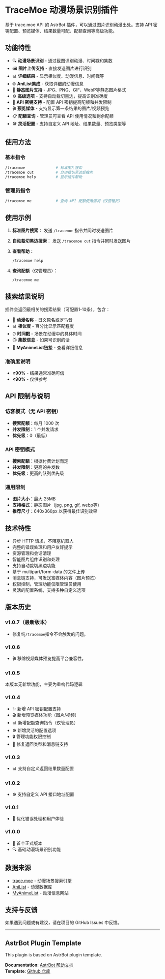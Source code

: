 # TraceMoe 动漫场景识别插件

基于 trace.moe API 的 AstrBot 插件，可以通过图片识别动漫出处。支持 API 密钥配置、预览媒体、结果数量可配、配额查询等高级功能。

## 功能特性

- 🔍 **动漫场景识别** - 通过截图识别动漫、时间戳和集数
- 🖼️ **图片上传支持** - 直接发送图片进行识别  
- 📊 **详细结果** - 显示相似度、动漫信息、时间戳等
- 🌐 **AniList集成** - 获取详细的动漫信息
- 📱 **静态图片支持** - JPG、PNG、GIF、WebP等静态图片格式
- ⚙️ **高级选项** - 支持自动裁切黑边，提高识别准确度
- 🔑 **API 密钥支持** - 配置 API 密钥提高配额和并发限制
- 🎬 **预览媒体** - 支持显示第一条结果的图片/视频预览
- 📋 **配额查询** - 管理员可查看 API 使用情况和剩余配额
- 🛠️ **灵活配置** - 支持自定义 API 地址、结果数量、预览类型等

## 使用方法

### 基本指令

```bash
/tracemoe              # 标准图片搜索
/tracemoe cut          # 自动裁切黑边后搜索
/tracemoe help         # 显示插件帮助
```

### 管理员指令

```bash
/tracemoe me           # 查询 API 配额使用情况（仅管理员）
```

## 使用示例

1. **标准图片搜索**：
   发送 `/tracemoe` 指令并同时发送图片

2. **自动裁切黑边搜索**：
   发送 `/tracemoe cut` 指令并同时发送图片

3. **查看帮助**：
   ```bash
   /tracemoe help
   ```

4. **查询配额**（仅管理员）：
   ```bash
   /tracemoe me
   ```

## 搜索结果说明

插件会返回最相关的搜索结果（可配置1-10条），包含：

- 🎌 **动漫名称** - 日文原名或罗马音
- 📊 **相似度** - 百分比显示匹配程度
- ⏰ **时间戳** - 场景在动漫中的具体时间
- 📺 **集数信息** - 如果可识别的话
- 🔗 **MyAnimeList链接** - 查看详细信息

### 准确度说明

- **≥90%** - 结果通常准确可信
- **<90%** - 仅供参考

## API 限制与说明

### 访客模式（无 API 密钥）
- **搜索配额**：每月 1000 次
- **并发限制**：1 个并发请求
- **优先级**：0（最低）

### API 密钥模式
- **搜索配额**：根据付费计划而定
- **并发限制**：更高的并发数
- **优先级**：更高的队列优先级

### 通用限制
- **图片大小**：最大 25MB  
- **支持格式**：静态图片（jpg, png, gif, webp等）
- **推荐尺寸**：640x360px 以获得最佳识别效果

## 技术特性

- 异步 HTTP 请求，不阻塞机器人
- 完整的错误处理和用户友好提示
- 资源管理和会话清理
- 智能图片组件识别和处理
- 支持自动裁切黑边功能
- 基于 multipart/form-data 的文件上传
- 消息链支持，可发送富媒体内容（图片预览）
- 权限控制，管理功能仅限管理员使用
- 灵活的配置系统，支持多种自定义选项

## 版本历史

### v1.0.7（最新版本）

- 修复纯`/tracemoe`指令不会触发的问题。

### v1.0.6

- 🎬 移除视频媒体预览提高平台兼容性。

### v1.0.5

本版本无新增功能，主要为重构代码逻辑

### v1.0.4
- ✨ 新增 API 密钥配置支持
- 🎬 新增预览媒体功能（图片/视频）
- 📊 新增配额查询指令（仅管理员）
- ⚙️ 新增灵活的配置选项
- 🔒 管理功能权限控制
- 🐛 修复返回类型和消息链支持

### v1.0.3
- 📊 支持自定义返回结果数量配置

### v1.0.2
- ⚙️ 支持自定义 API 接口地址配置

### v1.0.1
- 🐛 优化错误处理和用户体验

### v1.0.0
- 🎉 首个正式版本
- 🔍 基础动漫场景识别功能

## 数据来源

- [trace.moe](https://trace.moe/) - 动漫场景搜索引擎
- [AniList](https://anilist.co/) - 动漫数据库
- [MyAnimeList](https://myanimelist.net/) - 动漫信息网站

## 支持与反馈

如果遇到问题或有建议，请在项目的 GitHub Issues 中反馈。

---

## AstrBot Plugin Template

This plugin is based on AstrBot plugin template.

**Documentation**: [AstrBot 帮助文档](https://docs.astrbot.app)  
**Template**: [Github 仓库](https://github.com/Soulter/helloworld)
